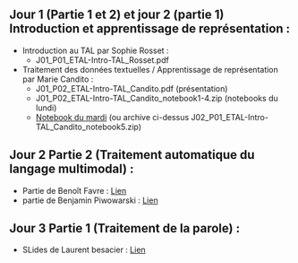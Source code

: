 ## Jour 1 (Partie 1 et 2) et jour 2 (partie 1) Introduction et apprentissage de représentation :

- Introduction au TAL par Sophie Rosset : 
    - J01_P01_ETAL-Intro-TAL_Rosset.pdf
- Traitement des données textuelles / Apprentissage de représentation par Marie Candito : 
    - J01_P02_ETAL-Intro-TAL_Candito.pdf (présentation)
    -  J01_P02_ETAL-Intro-TAL_Candito_notebook1-4.zip (notebooks du lundi)
    - [Notebook du mardi](https://colab.research.google.com/drive/1p5l52OOJMXfiScHyCzid1ee88aDnNwlP?usp=sharing) (ou archive ci-dessus J02_P01_ETAL-Intro-TAL_Candito_notebook5.zip)

## Jour 2 Partie 2 (Traitement automatique du langage multimodal) :
- Partie de Benoît Favre : [Lien](https://pageperso.lis-lab.fr/benoit.favre/etal2025/)
- partie de Benjamin Piwowarski : [Lien](https://teaching.piwowarski.fr/talks/2025/2025-09-ETAL/main.html)

## Jour 3 Partie 1 (Traitement de la parole) :
- SLides de Laurent besacier : [Lien](https://github.com/besacier/ETAL2025 )

